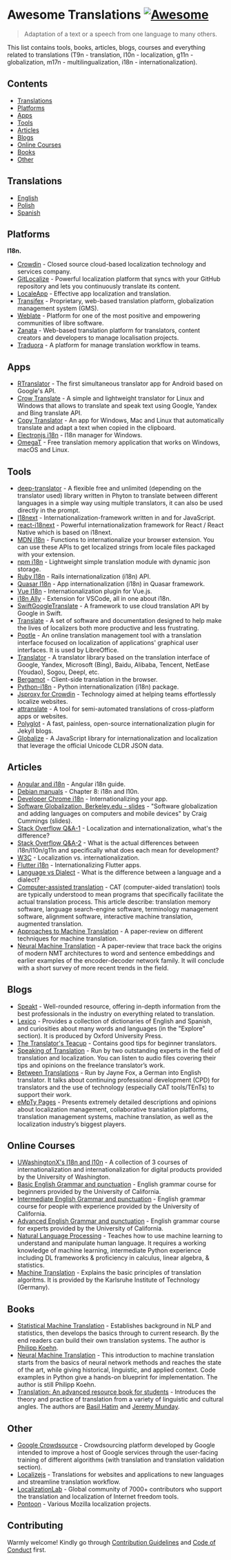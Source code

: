 # Awesome Translations [![Awesome](https://awesome.re/badge-flat.svg)](https://awesome.re)

> Adaptation of a text or a speech from one language to many others.

This list contains tools, books, articles, blogs, courses and everything related to translations (T9n - translation, l10n - localization, g11n - globalization, m17n - multilingualization, i18n - internationalization).

## Contents

- [Translations](#translations)
- [Platforms](#platforms)
- [Apps](#apps)
- [Tools](#tools)
- [Articles](#articles)
- [Blogs](#blogs)
- [Online Courses](#online-courses)
- [Books](#books)
- [Other](#other)

## Translations

- [English](https://github.com/mbiesiad/awesome-translations)
- [Polish](https://github.com/mbiesiad/awesome-translations/tree/pl_PL)
- [Spanish](https://github.com/JoseDeFreitas/awesome-translations/tree/es_ES)

## Platforms

**I18n.**

- [Crowdin](https://crowdin.com/) - Closed source cloud-based localization technology and services company.
- [GitLocalize](https://gitlocalize.com/) - Powerful localization platform that syncs with your GitHub repository and lets you continuously translate its content.
- [LocaleApp](https://www.localeapp.com/) - Effective app localization and translation.
- [Transifex](https://www.transifex.com/) - Proprietary, web-based translation platform, globalization management system (GMS).
- [Weblate](https://weblate.org/) - Platform for one of the most positive and empowering communities of libre software.
- [Zanata](http://zanata.org/) - Web-based translation platform for translators, content creators and developers to manage localisation projects.
- [Traduora](https://github.com/traduora/traduora) - A platform for manage translation workflow in teams.

## Apps

- [RTranslator](https://github.com/niedev/RTranslator) - The first simultaneous translator app for Android based on Google's API.
- [Crow Translate](https://github.com/crow-translate/crow-translate) - A simple and lightweight translator for Linux and Windows that allows to translate and speak text using Google, Yandex and Bing translate API.
- [Copy Translator](https://github.com/CopyTranslator/CopyTranslator) - An app for Windows, Mac and Linux that automatically translate and adapt a text when copied in the clipboard.
- [Electronjs i18n](https://www.electronjs.org/apps/i18n-manager) - I18n manager for Windows.
- [OmegaT](https://omegat.org/) - Free translation memory application that works on Windows, macOS and Linux.

## Tools

- [deep-translator](https://github.com/nidhaloff/deep-translator) - A flexible free and unlimited (depending on the translator used) library written in Phyton to translate between different languages in a simple way using multiple translators, it can also be used directly in the prompt.
- [I18next](https://www.i18next.com/) - Internationalization-framework written in and for JavaScript.
- [react-i18next](https://react.i18next.com/) - Powerful internationalization framework for React / React Native which is based on i18next.
- [MDN i18n](https://developer.mozilla.org/en-US/docs/Mozilla/Add-ons/WebExtensions/API/i18n) - Functions to internationalize your browser extension. You can use these APIs to get localized strings from locale files packaged with your extension.
- [npm i18n](https://www.npmjs.com/package/i18n) - Lightweight simple translation module with dynamic json storage.
- [Ruby I18n](https://guides.rubyonrails.org/i18n.html) - Rails internationalization (i18n) API.
- [Quasar I18n](https://quasar.dev/options/app-internationalization) - App internationalization (i18n) in Quasar framework.
- [Vue I18n](https://kazupon.github.io/vue-i18n/) - Internationalization plugin for Vue.js.
- [i18n Ally](https://github.com/antfu/i18n-ally) - Extension for VSCode, all in one about i18n.
- [SwiftGoogleTranslate](https://github.com/maximbilan/SwiftGoogleTranslate) - A framework to use cloud translation API by Google in Swift.
- [Translate](https://github.com/translate/translate) - A set of software and documentation designed to help make the lives of localizers both more productive and less frustrating.
- [Pootle](https://github.com/translate/pootle) - An online translation management tool with a translation interface focused on localization of applications' graphical user interfaces. It is used by LibreOffice.
- [Translator](https://github.com/UlionTse/translators) - A translator library based on the translation interface of Google, Yandex, Microsoft (Bing), Baidu, Alibaba, Tencent, NetEase (Youdao), Sogou, Deepl, etc.
- [Bergamot](https://github.com/browsermt) - Client-side translation in the browser.
- [Python-i18n](https://pypi.org/project/python-i18n/) - Python internationalization (i18n) package.
- [Jsproxy for Crowdin](https://store.crowdin.com/products/crowdin-proxy-translator) - Technology aimed at helping teams effortlessly localize websites.
- [attranslate](https://github.com/fkirc/attranslate) - A tool for semi-automated translations of cross-platform apps or websites.
- [Polyglot](https://github.com/untra/polyglot) - A fast, painless, open-source internationalization plugin for Jekyll blogs.
- [Globalize](https://github.com/globalizejs/globalize) - A JavaScript library for internationalization and localization that leverage the official Unicode CLDR JSON data.

## Articles

- [Angular and i18n](https://angular.io/guide/i18n) - Angular i18n guide.
- [Debian manuals](https://www.debian.org/doc/manuals/debian-reference/ch08.en.html) - Chapter 8: i18n and l10n.
- [Developer Chrome i18n](https://developer.chrome.com/webstore/i18n) - Internationalizing your app.
- [Software Globalization, Berkeley.edu - slides](https://lx.berkeley.edu/sites/default/files/berkeleylinguisticsdeptg11ncldr.pdf) - "Software globalization and adding languages on computers and mobile devices" by Craig Cummings (slides).
- [Stack Overflow Q&A-1](https://stackoverflow.com/questions/506743/localization-and-internationalization-whats-the-difference) - Localization and internationalization, what's the difference?
- [Stack Overflow Q&A-2](https://stackoverflow.com/questions/754520/what-is-the-actual-differences-between-i18n-l10n-g11n-and-specifically-what-does) - What is the actual differences between i18n/l10n/g11n and specifically what does each mean for development?
- [W3C](https://www.w3.org/International/questions/qa-i18n) - Localization vs. internationalization.
- [Flutter i18n](https://flutter.dev/docs/development/accessibility-and-localization/internationalization) - Internationalizing Flutter apps.
- [Language vs Dialect](https://speakt.com/what-is-the-difference-between-a-language-and-a-dialect/) - What is the difference between a language and a dialect?
- [Computer-assisted translation](https://en.wikipedia.org/wiki/Computer-assisted_translation) - CAT (computer-aided translation) tools are typically understood to mean programs that specifically facilitate the actual translation process. This article describe: translation memory software, language search-engine software, terminology management software, alignment software, interactive machine translation, augmented translation.
- [Approaches to Machine Translation](http://engineering.fuoye.edu.ng/journal/index.php/engineer/article/view/26/pdf) - A paper-review on different techniques for machine translation.
- [Neural Machine Translation](https://jair.org/index.php/jair/article/view/12007/26611) - A paper-review that trace back the origins of modern NMT architectures to word and sentence embeddings and earlier examples of the encoder-decoder network family. It will conclude with a short survey of more recent trends in the field.

## Blogs

- [Speakt](https://speakt.com/blog/) - Well-rounded resource, offering in-depth information from the best professionals in the industry on everything related to translation.
- [Lexico](https://www.lexico.com/) - Provides a collection of dictionaries of English and Spanish, and curiosities about many words and languages (in the "Explore" section). It is produced by Oxford University Press.
- [The Translator's Teacup](https://lingocode.com/translation-blog/) - Contains good tips for beginner translators.
- [Speaking of Translation](https://speakingoftranslation.com/) - Run by two outstanding experts in the field of translation and localization. You can listen to audio files covering their tips and opinions on the freelance translator’s work.
- [Between Translations](http://foxdocs.biz/BetweenTranslations/) - Run by Jayne Fox, a German into English translator. It talks about continuing professional development (CPD) for translators and the use of technology (especially CAT tools/TEnTs) to support their work.
- [eMpTy Pages](http://kv-emptypages.blogspot.com/) - Presents extremely detailed descriptions and opinions about localization management, collaborative translation platforms, translation management systems, machine translation, as well as the localization industry’s biggest players.

## Online Courses

- [UWashingtonX's I18n and l10n](https://www.edx.org/professional-certificate/uwashingtonx-internationalization-and-localization) - A collection of 3 courses of internationalization and internationalization for digital products provided by the University of Washington.
- [Basic English Grammar and punctuation](https://www.coursera.org/learn/grammar-punctuation) - English grammar course for beginners provided by the University of California.
- [Intermediate English Grammar and punctuation](https://www.coursera.org/specializations/intermediate-grammar) - English grammar course for people with experience provided by the University of California.
- [Advanced English Grammar and punctuation](https://www.coursera.org/specializations/advanced-grammar-punctuation#courses) - English grammar course for experts provided by the University of California.
- [Natural Language Processing](https://www.coursera.org/specializations/natural-language-processing) - Teaches how to use machine learning to understand and manipulate human language. It requires a working knowledge of machine learning, intermediate Python experience including DL frameworks & proficiency in calculus, linear algebra, & statistics.
- [Machine Translation](https://www.coursera.org/learn/machinetranslation) - Explains the basic principles of translation algoritms. It is provided by the Karlsruhe Institute of Technology (Germany).

## Books

- [Statistical Machine Translation](https://www.cambridge.org/core/books/statistical-machine-translation/94EADF9F680558E13BE759997553CDE5#fndtn-information) - Establishes background in NLP and statistics, then develops the basics through to current research. By the end readers can build their own translation systems. The author is [Philipp Koehn](https://en.wikipedia.org/wiki/Philipp_Koehn).
- [Neural Machine Translation](https://www.cambridge.org/core/books/neural-machine-translation/7AAA628F88ADD64124EA008C425C0197#fndtn-information) - This introduction to machine translation starts from the basics of neural network methods and reaches the state of the art, while giving historical, linguistic, and applied context. Code examples in Python give a hands-on blueprint for implementation. The author is still Philipp Koehn.
- [Translation: An advanced resource book for students](https://www.amazon.com/Translation-advanced-resource-Routledge-Linguistics-ebook/dp/B07NPV8DSC/ref=cm_cr_arp_d_product_top?ie=UTF8) - Introduces the theory and practice of translation from a variety of linguistic and cultural angles. The authors are [Basil Hatim](https://scholar.google.com/citations?user=IVydQ-4AAAAJ&hl=en) and [Jeremy Munday](https://ahc.leeds.ac.uk/languages/staff/1006/professor-jeremy-munday).

## Other

- [Google Crowdsource](https://crowdsource.google.com/) - Crowdsourcing platform developed by Google intended to improve a host of Google services through the user-facing training of different algorithms (with translation and translation validation section).
- [Localizejs](https://localizejs.com/) - Translations for websites and applications to new languages and streamline translation workflow.
- [LocalizationLab](https://www.localizationlab.org/) - Global community of 7000+ contributors who support the translation and localization of Internet freedom tools.
- [Pontoon](https://pontoon.mozilla.org/) - Various Mozilla localization projects.

## Contributing

Warmly welcome! Kindly go through [Contribution Guidelines](CONTRIBUTING.md) and [Code of Conduct](CODE-OF-CONDUCT.md) first.
